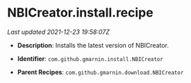# NBICreator.install.recipe

_Last updated 2021-12-23 19:58:07Z_

- **Description**: Installs the latest version of NBICreator.

- **Identifier**: `com.github.gmarnin.install.NBICreator`

- **Parent Recipes**: `com.github.gmarnin.download.NBICreator`